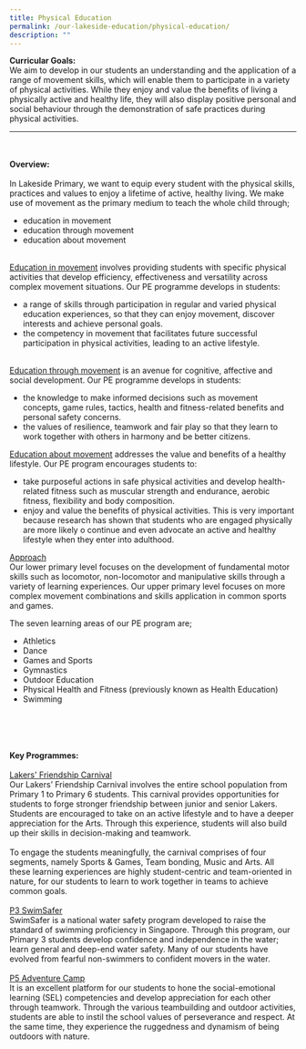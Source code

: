 ```yaml
---
title: Physical Education
permalink: /our-lakeside-education/physical-education/
description: ""
---
```

<b>Curricular Goals:</b>
<br>
We aim to develop in our students an understanding and the application of a range of movement skills, which will enable them to participate in a variety of physical activities. While they enjoy and value the benefits of living a physically active and healthy life, they will also display positive personal and social behaviour through the demonstration of safe practices during physical activities.
<hr><br><br>
<b>Overview:</b>
<br><br>
In Lakeside Primary, we want to equip every student with the physical skills, practices and values to enjoy a lifetime of active, healthy living. We make use of movement as the primary medium to teach the whole child through;<br>
<ul><li>education in movement</li>
<li>education through movement</li>
<li>education about movement</li></ul>
<br>
<u>Education in movement</u> involves providing students with specific physical activities that develop efficiency, effectiveness and versatility across complex movement situations. Our PE programme develops in students:
<ul><li>a range of skills through participation in regular and varied physical education experiences, so that they can enjoy movement, discover interests and achieve personal goals.</li>
<li>the competency in movement that facilitates future successful participation in physical activities, leading to an active lifestyle.</li></ul>
<br>
	<u>Education through movement</u> is an avenue for cognitive, affective and social development. Our PE programme develops in students:
<ul><li>the knowledge to make informed decisions such as movement concepts, game rules, tactics, health and fitness-related benefits and personal safety concerns.</li>
<li>the values of resilience, teamwork and fair play so that they learn to work together with others in harmony and be better citizens.</li></ul>

<u>Education about movement</u> addresses the value and benefits of a healthy lifestyle. Our PE program encourages students to:
<ul><li>take purposeful actions in safe physical activities and develop health-related fitness such as muscular strength and endurance, aerobic fitness, flexibility and body composition.</li>
<li>enjoy and value the benefits of physical activities. This is very important because research has shown that students who are engaged physically are more likely o continue and even advocate an active and healthy lifestyle when they enter into adulthood.</li></ul>

<u>Approach</u><br>
Our lower primary level focuses on the development of fundamental motor skills such as locomotor, non-locomotor and manipulative skills through a variety of learning experiences. Our upper primary level focuses on more complex movement combinations and skills application in common sports and games.

The seven learning areas of our PE program are;
<ul><li>Athletics</li>
<li>Dance</li>
<li>Games and Sports</li>
<li>Gymnastics</li>
<li>Outdoor Education</li>
<li>Physical Health and Fitness (previously known as Health Education)</li>
<li>Swimming</li></ul>
<br><br>
<br><br>
<b>Key Programmes:</b>
<br><br>
<u>Lakers' Friendship Carnival</u>
<br>
Our Lakers’ Friendship Carnival involves the entire school population from Primary 1 to Primary 6 students. This carnival provides opportunities for students to forge stronger friendship between junior and senior Lakers. Students are encouraged to take on an active lifestyle and to have a deeper appreciation for the Arts. Through this experience, students will also build up their skills in decision-making and teamwork.
<br><br>
To engage the students meaningfully, the carnival comprises of four segments, namely Sports & Games, Team bonding, Music and Arts. All these learning experiences are highly student-centric and team-oriented in nature, for our students to learn to work together in teams to achieve common goals.
<br><br>
<u>P3 SwimSafer</u>
<br>
SwimSafer is a national water safety program developed to raise the standard of swimming proficiency in Singapore. Through this program, our Primary 3 students develop confidence and independence in the water; learn general and deep-end water safety. Many of our students have evolved from fearful non-swimmers to confident movers in the water.
<br><br>
<u>P5 Adventure Camp</u>
<br>
It is an excellent platform for our students to hone the social-emotional learning (SEL) competencies and develop appreciation for each other through teamwork. Through the various teambuilding and outdoor activities, students are able to instil the school values of perseverance and respect. At the same time, they experience the ruggedness and dynamism of being outdoors with nature.